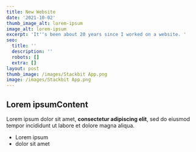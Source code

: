 ```yaml
---
title: New Website
date: '2021-10-02'
thumb_image_alt: lorem-ipsum
image_alt: lorem-ipsum
excerpt: 'It''s been about 20 years since I worked on a website. '
seo:
  title: ''
  description: ''
  robots: []
  extra: []
layout: post
thumb_image: /images/Stackbit App.png
image: /images/Stackbit App.png
---
```

## Lorem ipsumContent

Lorem ipsum dolor sit amet, **consectetur adipiscing elit**, sed do eiusmod tempor incididunt ut labore et dolore magna aliqua.

*   Lorem ipsum
*   dolor sit amet
